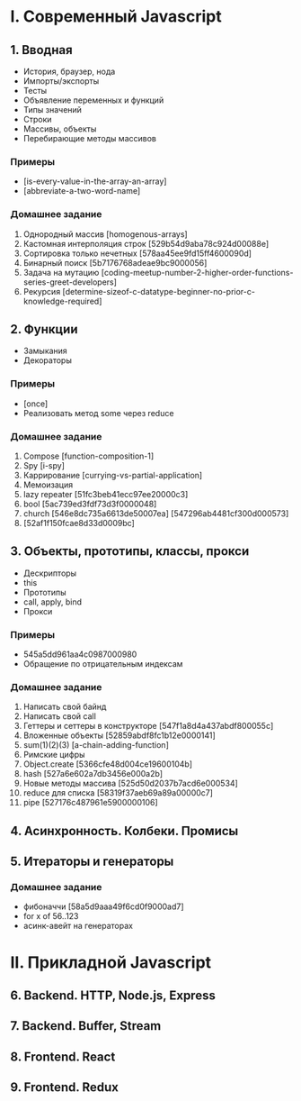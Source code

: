 # I. Современный Javascript

## 1. Вводная

- История, браузер, нода
- Импорты/экспорты
- Тесты
- Объявление переменных и функций
- Типы значений
- Строки
- Массивы, объекты
- Перебирающие методы массивов

### Примеры
- [is-every-value-in-the-array-an-array]
- [abbreviate-a-two-word-name]

### Домашнее задание
1. Однородный массив [homogenous-arrays]
1. Кастомная интерполяция строк [529b54d9aba78c924d00088e]
1. Сортировка только нечетных [578aa45ee9fd15ff4600090d]
1. Бинарный поиск [5b7176768adeae9bc9000056]
1. Задача на мутацию [coding-meetup-number-2-higher-order-functions-series-greet-developers]
1. Рекурсия [determine-sizeof-c-datatype-beginner-no-prior-c-knowledge-required]


## 2. Функции

- Замыкания
- Декораторы

### Примеры
- [once]
- Реализовать метод some через reduce

### Домашнее задание
1. Compose [function-composition-1]
1. Spy [i-spy]
1. Каррирование [currying-vs-partial-application]
1. Мемоизация
1. lazy repeater [51fc3beb41ecc97ee20000c3]
1. bool [5ac739ed3fdf73d3f0000048]
1. church [546e8dc735a6613de50007ea] [547296ab4481cf300d000573]
1. [52af1f150fcae8d33d0009bc]

## 3. Объекты, прототипы, классы, прокси

- Дескрипторы
- this
- Прототипы
- call, apply, bind
- Прокси

### Примеры
- 545a5dd961aa4c0987000980
- Обращение по отрицательным индексам

### Домашнее задание
1. Написать свой байнд
1. Написать свой call
1. Геттеры и сеттеры в конструкторе [547f1a8d4a437abdf800055c]
1. Вложенные объекты [52859abdf8fc1b12e0000141]
1. sum(1)(2)(3) [a-chain-adding-function]
1. Римские цифры
1. Object.create [5366cfe48d004ce19600104b]
1. hash [527a6e602a7db3456e000a2b]
1. Новые методы массива [525d50d2037b7acd6e000534]
1. reduce для списка [58319f37aeb69a89a00000c7]
1. pipe [527176c487961e5900000106]


## 4. Асинхронность. Колбеки. Промисы

## 5. Итераторы и генераторы

### Домашнее задание
- фибоначчи [58a5d9aaa49f6cd0f9000ad7]
- for x of 56..123
- асинк-авейт на генераторах

# II. Прикладной Javascript

## 6. Backend. HTTP, Node.js, Express

## 7. Backend. Buffer, Stream

## 8. Frontend. React

## 9. Frontend. Redux
